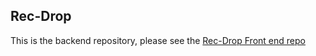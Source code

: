 ## Rec-Drop
This is the backend repository, please see the [Rec-Drop Front end repo](https://github.com/pat-kelly/rec-drop-front-end)